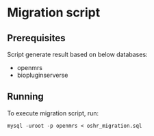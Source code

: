 # Migration script

## Prerequisites
Script generate result based on below databases:
* openmrs
* biopluginserverse

## Running
To execute migration script, run:
```mysql
mysql -uroot -p openmrs < oshr_migration.sql
```
